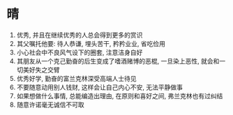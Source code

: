 # 晴

1. 优秀, 并且在继续优秀的人总会得到更多的赏识
2. 其父嘱托他要: 待人恭谦, 埋头苦干, 矜矜业业, 省吃俭用
3. 小心社会中不良风气设下的圈套, 注意洁身自好
4. 其朋友从一个克己勤奋的后生变成了嗜酒赌博的恶棍, 一旦染上恶性, 就会和一切美好失之交臂
5. 优秀好学, 勤奋的富兰克林深受高端人士待见
6. 不要随意动用别人钱财, 这样会让自己内心不安, 无法平静做事
7. 如果想做什么事情, 总能编造出理由, 在原则和喜好之间, 弗兰克林也有过纠结
8. 随意许诺毫无诚信不可取

